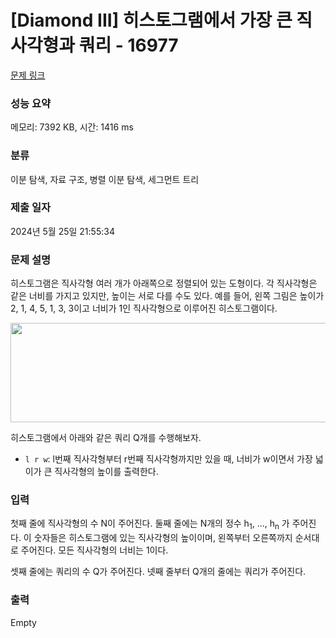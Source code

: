 # [Diamond III] 히스토그램에서 가장 큰 직사각형과 쿼리 - 16977 

[문제 링크](https://www.acmicpc.net/problem/16977) 

### 성능 요약

메모리: 7392 KB, 시간: 1416 ms

### 분류

이분 탐색, 자료 구조, 병렬 이분 탐색, 세그먼트 트리

### 제출 일자

2024년 5월 25일 21:55:34

### 문제 설명

<p>히스토그램은 직사각형 여러 개가 아래쪽으로 정렬되어 있는 도형이다. 각 직사각형은 같은 너비를 가지고 있지만, 높이는 서로 다를 수도 있다. 예를 들어, 왼쪽 그림은 높이가 2, 1, 4, 5, 1, 3, 3이고 너비가 1인 직사각형으로 이루어진 히스토그램이다.</p>

<p style="text-align: center;"><img alt="" src="https://www.acmicpc.net/upload/images/histogram.png" style="height:159px; width:506px"></p>

<p>히스토그램에서 아래와 같은 쿼리 Q개를 수행해보자.</p>

<ul>
	<li><code>l r w</code>: l번째 직사각형부터 r번째 직사각형까지만 있을 때, 너비가 w이면서 가장 넓이가 큰 직사각형의 높이를 출력한다.</li>
</ul>

### 입력 

 <p>첫째 줄에 직사각형의 수 N이 주어진다. 둘째 줄에는 N개의 정수 h<sub>1</sub>, ..., h<sub>n</sub> 가 주어진다. 이 숫자들은 히스토그램에 있는 직사각형의 높이이며, 왼쪽부터 오른쪽까지 순서대로 주어진다. 모든 직사각형의 너비는 1이다.</p>

<p>셋째 줄에는 쿼리의 수 Q가 주어진다. 넷째 줄부터 Q개의 줄에는 쿼리가 주어진다.</p>

### 출력 

 Empty

